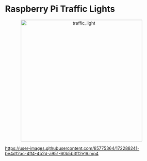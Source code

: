 # Raspberry Pi Traffic Lights
<p align="center">
<img src="https://user-images.githubusercontent.com/85775364/172287368-cde8e429-58db-4ac0-9074-8d4f8e088de3.jpg" alt="traffic_light" width="400" align="center">
</p>

https://user-images.githubusercontent.com/85775364/172288241-be4d12ac-4ff4-4b2d-a951-60b5b3ff2e16.mp4

